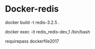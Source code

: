 # Docker-redis


docker build -t redis-3.2.5 .

docker exec -it redis_redis-dev_1 /bin/bash

requirepass dockerfile2017

